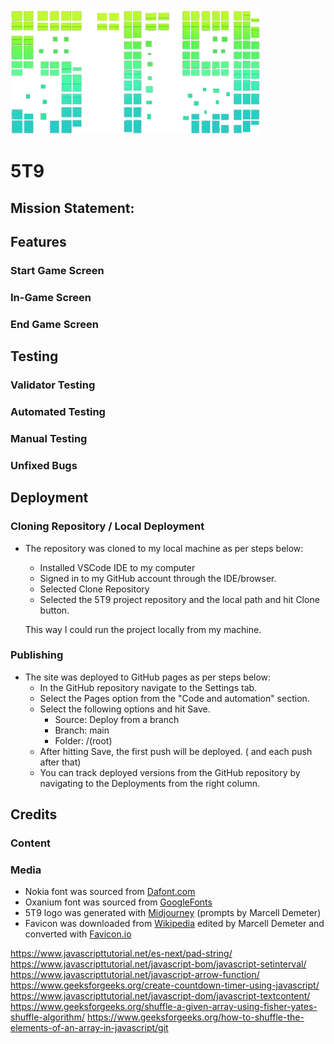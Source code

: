<img src="assets/images/5T9logo.webp" alt="5T9 Logo" width="400" height="200">

# 5T9

## Mission Statement:

## Features

### Start Game Screen
### In-Game Screen
### End Game Screen

## Testing

### Validator Testing

### Automated Testing

### Manual Testing

### Unfixed Bugs

## Deployment
### Cloning Repository / Local Deployment
- The repository was cloned to my local machine as per steps below:
    - Installed VSCode IDE to my computer
    - Signed in to my GitHub account through the IDE/browser.
    - Selected Clone Repository
    - Selected the 5T9 project repository and the local path and hit Clone button.

    This way I could run the project locally from my machine.

### Publishing 
- The site was deployed to GitHub pages as per steps below:
    - In the GitHub repository navigate to the Settings tab.
    - Select the Pages option from the "Code and automation" section.
    - Select the following options and hit Save.
        - Source: Deploy from a branch
        - Branch: main
        - Folder: /(root)
    - After hitting Save, the first push will be deployed. ( and each push after that)
    - You can track deployed versions from the GitHub repository by navigating to the Deployments from the right column.

## Credits
### Content
### Media
- Nokia font was sourced from [Dafont.com](https://www.dafont.com/nokia-cellphone.font)
- Oxanium font was sourced from [GoogleFonts](https://fonts.google.com/specimen/Oxanium?preview)
- 5T9 logo was generated with [Midjourney](https://www.midjourney.com) (prompts by Marcell Demeter)
- Favicon was downloaded from [Wikipedia](https://en.wikipedia.org/wiki/Nokia_3310#/media/File:Nokia_3310_Blue_R7309170_(retouch).png) edited by Marcell Demeter and converted with [Favicon.io](https://favicon.io/)


https://www.javascripttutorial.net/es-next/pad-string/
https://www.javascripttutorial.net/javascript-bom/javascript-setinterval/
https://www.javascripttutorial.net/javascript-arrow-function/
https://www.geeksforgeeks.org/create-countdown-timer-using-javascript/
https://www.javascripttutorial.net/javascript-dom/javascript-textcontent/
https://www.geeksforgeeks.org/shuffle-a-given-array-using-fisher-yates-shuffle-algorithm/
https://www.geeksforgeeks.org/how-to-shuffle-the-elements-of-an-array-in-javascript/git 
